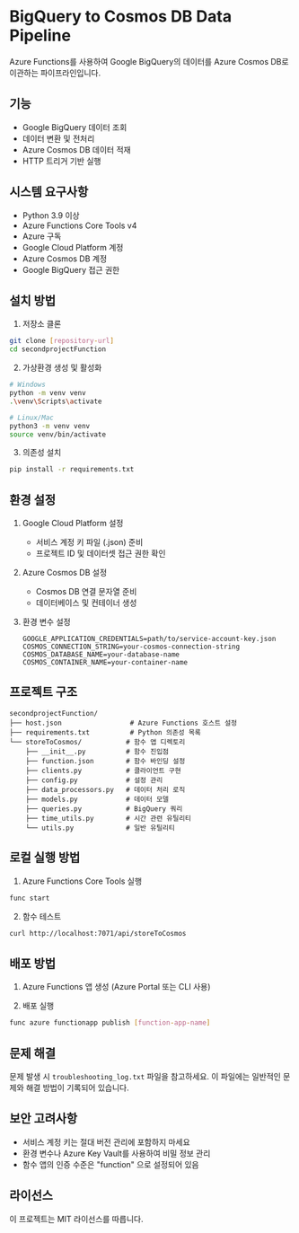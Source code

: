 # BigQuery to Cosmos DB Data Pipeline

Azure Functions를 사용하여 Google BigQuery의 데이터를 Azure Cosmos DB로 이관하는 파이프라인입니다.

## 기능

- Google BigQuery 데이터 조회
- 데이터 변환 및 전처리
- Azure Cosmos DB 데이터 적재
- HTTP 트리거 기반 실행

## 시스템 요구사항

- Python 3.9 이상
- Azure Functions Core Tools v4
- Azure 구독
- Google Cloud Platform 계정
- Azure Cosmos DB 계정
- Google BigQuery 접근 권한

## 설치 방법

1. 저장소 클론
```bash
git clone [repository-url]
cd secondprojectFunction
```

2. 가상환경 생성 및 활성화
```bash
# Windows
python -m venv venv
.\venv\Scripts\activate

# Linux/Mac
python3 -m venv venv
source venv/bin/activate
```

3. 의존성 설치
```bash
pip install -r requirements.txt
```

## 환경 설정

1. Google Cloud Platform 설정
   - 서비스 계정 키 파일 (.json) 준비
   - 프로젝트 ID 및 데이터셋 접근 권한 확인

2. Azure Cosmos DB 설정
   - Cosmos DB 연결 문자열 준비
   - 데이터베이스 및 컨테이너 생성

3. 환경 변수 설정
   ```
   GOOGLE_APPLICATION_CREDENTIALS=path/to/service-account-key.json
   COSMOS_CONNECTION_STRING=your-cosmos-connection-string
   COSMOS_DATABASE_NAME=your-database-name
   COSMOS_CONTAINER_NAME=your-container-name
   ```

## 프로젝트 구조

```
secondprojectFunction/
├── host.json                 # Azure Functions 호스트 설정
├── requirements.txt          # Python 의존성 목록
└── storeToCosmos/           # 함수 앱 디렉토리
    ├── __init__.py          # 함수 진입점
    ├── function.json        # 함수 바인딩 설정
    ├── clients.py           # 클라이언트 구현
    ├── config.py            # 설정 관리
    ├── data_processors.py   # 데이터 처리 로직
    ├── models.py            # 데이터 모델
    ├── queries.py           # BigQuery 쿼리
    ├── time_utils.py        # 시간 관련 유틸리티
    └── utils.py             # 일반 유틸리티
```

## 로컬 실행 방법

1. Azure Functions Core Tools 실행
```bash
func start
```

2. 함수 테스트
```bash
curl http://localhost:7071/api/storeToCosmos
```

## 배포 방법

1. Azure Functions 앱 생성 (Azure Portal 또는 CLI 사용)

2. 배포 실행
```bash
func azure functionapp publish [function-app-name]
```

## 문제 해결

문제 발생 시 `troubleshooting_log.txt` 파일을 참고하세요. 이 파일에는 일반적인 문제와 해결 방법이 기록되어 있습니다.

## 보안 고려사항

- 서비스 계정 키는 절대 버전 관리에 포함하지 마세요
- 환경 변수나 Azure Key Vault를 사용하여 비밀 정보 관리
- 함수 앱의 인증 수준은 "function" 으로 설정되어 있음

## 라이선스

이 프로젝트는 MIT 라이선스를 따릅니다.
